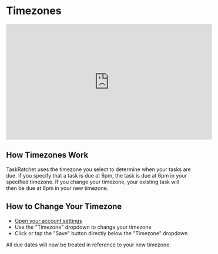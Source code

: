 # Timezones

<iframe width="560" height="315" src="https://www.youtube.com/embed/Q8rWF8WlT7c" title="YouTube video player" frameborder="0" allow="accelerometer; autoplay; clipboard-write; encrypted-media; gyroscope; picture-in-picture" allowfullscreen></iframe>

## How Timezones Work

TaskRatchet uses the timezone you select to determine when your tasks are due. If you specify that a task is due at 6pm,
the task is due at 6pm in your specified timezone. If you change your timezone, your existing task will then be due at
6pm in your new timezone.

## How to Change Your Timezone

- [Open your account settings](https://app.taskratchet.com/account)
- Use the "Timezone" dropdown to change your timezone
- Click or tap the "Save" button directly below the "Timezone" dropdown

All due dates will now be treated in reference to your new timezone.
